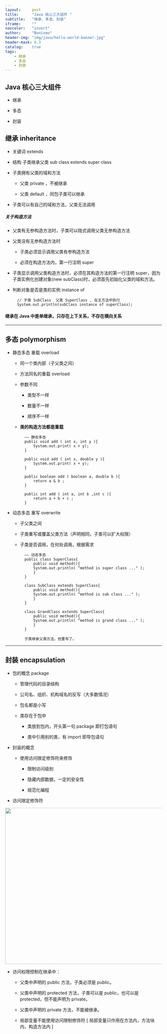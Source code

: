 ```yaml
---
layout:     post
title:      "Java 核心三大组件 "
subtitle:   "继承、多态、封装"
iframe:     ""
navcolor:   "invert"
author:     "Bonismo"
header-img: "img/java/hello-world-banner.jpg"
header-mask: 0.3
catalog:    true
tags:
    - 继承
    - 多态
    - 封装
---
```


## Java 核心三大组件

- 继承

- 多态

- 封装

## 继承 inheritance

- 关键词 extends

- 结构 子类继承父类 sub class extends super class

- 子类拥有父类的域和方法

    - 父类 private ，不被继承

    - 父类 default ，同包子类可以继承

- 子类可以有自己的域和方法，父类无法调用

##### 关于构造方法

- 父类有无参构造方法时，子类可以隐式调用父类无参构造方法

- 父类没有无参构造方法时

    - 子类必须显示调用父类有参构造方法

    - 必须在构造方法内，第一行注明 super

- 子类显示调用父类构造方法时，必须在其构造方法的第一行注明 super，因为子类实例化创建对象(new subClass)时，必须首先初始化父类的域和方法。

- 判断对象是否是类的实例 instance of

        // 子类 SubClass  父类 SuperClass , 在主方法中执行
        System.out.println(subClass instance of superClass);

#### 继承在 Java 中是单继承，只存在上下关系，不存在横向关系

-----

## 多态 polymorphism

- 静态多态  重载 overload

    - 同一个类内部（子父类之间）

    - 方法同名的重载 overload

    - 参数不同

        - 类型不一样

        - 数量不一样

        - 顺序不一样

    - **类的构造方法都是重载**


            —— 静态多态
            public void add ( int x, int y ){
                System.out.print( x + y);
            }

            public void add ( int x, double y ){
                System.out.print( x + y);
            }

            public boolean add ( boolean a, double b ){
                return a & b ;
            }

            public int add ( int a, int b ,int c ){
                return a + b + c ;
            }

- 动态多态  重写 overwrite

    - 子父类之间

    - 子类重写或覆盖父类方法（声明相同，子类可以扩大权限）

    - 子类是否调用，在何处调用，根据需求


            —— 动态多态
            public class SuperClass{
                public void method(){
                System.out.println( “method is super class ..." );
                }
            }

            class SubClass extends SuperClass{
                public void method(){
                System.out.println( “method is sub class ..." );
                }
            }

            class GrandClass extends SuperClass{
                public void method(){
                System.out.println( “method is grand class ..." );
                }
            }

            子类继承父类方法，但重写了。

------

## 封装 encapsulation

- 包的概念 package

    - 管理代码的目录结构

    - 公司名、组织、机构域名的反写（大多数情况）

    - 包名都是小写

    - 类存在于包中

        - 类放到包内，开头第一句 package 即打包语句

        - 类中引用别的类，有 import 即导包语句

- 封装的概念

    - 使用访问限定修饰符来修饰

        - 限制访问级别

        - 隐藏内部数据，一定的安全性

        - 规范化编程

- 访问限定修饰符


<div>
    <img src="https://github.com/StayHungryStayFoolish/stayhungrystayfoolish.github.io/blob/master/img/java/access.png?raw=true" height="500" width="1250" />
</div>

- 访问权限控制在继承中：

    - 父类中声明的 public 方法，子类必须是 public。

    - 父类中声明的 protected 方法，子类可以是 public，也可以是 protected，但不能声明为 private。

    - 父类中声明的 private 方法，不能被继承。

    - 局部变量不能使用访问限制修饰符 [ 局部变量只作用在方法内，方法块内，构造方法内 ]